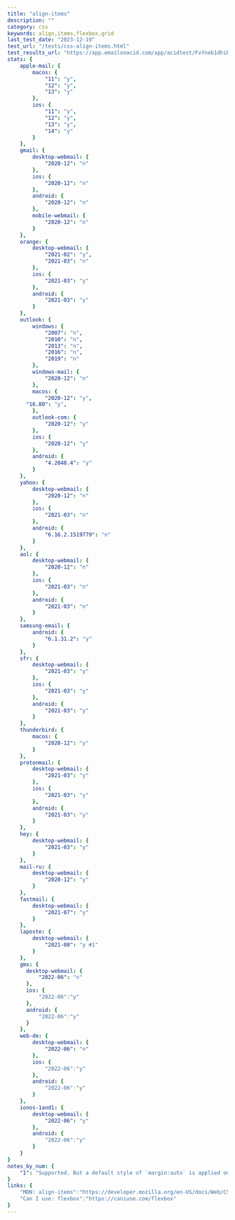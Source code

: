 ```yaml
---
title: "align-items"
description: ""
category: css
keywords: align,items,flexbox,grid
last_test_date: "2023-12-19"
test_url: "/tests/css-align-items.html"
test_results_url: "https://app.emailonacid.com/app/acidtest/FvYneb1dhiR4we6rAOf4AC02oFa6ksA0sTWxbEjgmt6Mg/list"
stats: {
	apple-mail: {
		macos: {
			"11": "y",
			"12": "y",
			"13": "y"
		},
		ios: {
			"11": "y",
			"12": "y",
			"13": "y",
			"14": "y"
		}
	},
	gmail: {
		desktop-webmail: {
			"2020-12": "n"
		},
		ios: {
			"2020-12": "n"
		},
		android: {
			"2020-12": "n"
		},
    	mobile-webmail: {
			"2020-12": "n"
		}
	},
	orange: {
		desktop-webmail: {
			"2021-02": "y",
			"2021-03": "n"
		},
		ios: {
			"2021-03": "y"
		},
		android: {
			"2021-03": "y"
		}
	},
	outlook: {
		windows: {
			"2007": "n",
			"2010": "n",
			"2013": "n",
			"2016": "n",
			"2019": "n"
		},
		windows-mail: {
			"2020-12": "n"
		},
		macos: {
			"2020-12": "y",
      "16.80": "y",
		},
		outlook-com: {
			"2020-12": "y"
		},
		ios: {
			"2020-12": "y"
		},
		android: {
			"4.2048.4": "y"
		}
	},
	yahoo: {
		desktop-webmail: {
			"2020-12": "n"
		},
		ios: {
			"2021-03": "n"
		},
		android: {
			"6.16.2.1519779": "n"
		}
	},
	aol: {
		desktop-webmail: {
			"2020-12": "n"
		},
		ios: {
			"2021-03": "n"
		},
		android: {
			"2021-03": "n"
		}
	},
	samsung-email: {
		android: {
			"6.1.31.2": "y"
		}
	},
	sfr: {
		desktop-webmail: {
			"2021-03": "y"
		},
		ios: {
			"2021-03": "y"
		},
		android: {
			"2021-03": "y"
		}
	},
	thunderbird: {
		macos: {
			"2020-12": "y"
		}
	},
	protonmail: {
		desktop-webmail: {
			"2021-03": "y"
		},
		ios: {
			"2021-03": "y"
		},
		android: {
			"2021-03": "y"
		}
	},
	hey: {
		desktop-webmail: {
			"2021-03": "y"
		}
	},
	mail-ru: {
		desktop-webmail: {
			"2020-12": "y"
		}
	},
	fastmail: {
		desktop-webmail: {
			"2021-07": "y"
		}
	},
	laposte: {
		desktop-webmail: {
			"2021-08": "y #1"
		}
	},
	gmx: {
      desktop-webmail: {
          "2022-06": "n"
      },
      ios: {
          "2022-06":"y"
      },
      android: {
          "2022-06":"y"
      }
	},
	web-de: {
		desktop-webmail: {
			"2022-06": "n"
		},
		ios: {
			"2022-06":"y"
		},
		android: {
			"2022-06":"y"
		}
	},
	ionos-1and1: {
		desktop-webmail: {
			"2022-06": "y"
		},
		android: {
			"2022-06":"y"
		}
	}
}
notes_by_num: {
    "1": "Supported. But a default style of `margin:auto` is applied on every element and can prevent the expected result."
}
links: {
	"MDN: align-items":"https://developer.mozilla.org/en-US/docs/Web/CSS/align-items",
	"Can I use: flexbox":"https://caniuse.com/flexbox"
}
---
```

